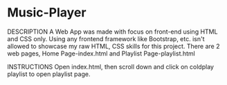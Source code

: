 # Music-Player
DESCRIPTION
A Web App was made with focus on front-end using HTML and CSS only. 
Using any frontend framework like Bootstrap, etc. isn't allowed to showcase my raw HTML, CSS skills for this project.
There are 2 web pages, Home Page-index.html and Playlist Page-playlist.html

INSTRUCTIONS
Open index.html, then scroll down and click on coldplay playlist to open playlist page.




